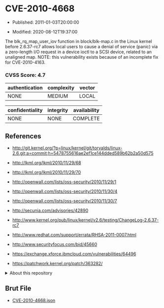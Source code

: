 # CVE-2010-4668

- Published: 2011-01-03T20:00:00

- Modified: 2020-08-12T19:37:00

The blk_rq_map_user_iov function in block/blk-map.c in the Linux kernel before 2.6.37-rc7 allows local users to cause a denial of service (panic) via a zero-length I/O request in a device ioctl to a SCSI device, related to an unaligned map.  NOTE: this vulnerability exists because of an incomplete fix for CVE-2010-4163.

### CVSS Score: **4.7**

| authentication | complexity | vector |
| --- | --- | --- |
| NONE | MEDIUM | LOCAL |

| confidentiality | integrity | availability |
| --- | --- | --- |
| NONE | NONE | COMPLETE |

## References

* http://git.kernel.org/?p=linux/kernel/git/torvalds/linux-2.6.git;a=commit;h=5478755616ae2ef1ce144dded589b62b2a50d575

* http://lkml.org/lkml/2010/11/29/68

* http://lkml.org/lkml/2010/11/29/70

* http://openwall.com/lists/oss-security/2010/11/29/1

* http://openwall.com/lists/oss-security/2010/11/30/4

* http://openwall.com/lists/oss-security/2010/11/30/7

* http://secunia.com/advisories/42890

* http://www.kernel.org/pub/linux/kernel/v2.6/testing/ChangeLog-2.6.37-rc7

* http://www.redhat.com/support/errata/RHSA-2011-0007.html

* http://www.securityfocus.com/bid/45660

* https://exchange.xforce.ibmcloud.com/vulnerabilities/64496

* https://patchwork.kernel.org/patch/363282/

<details>
<summary>About this repository</summary> 

  This repository is part of the project [Live Hack CVE](https://github.com/Live-Hack-CVE). Main website can be found [www.live-hack.org](https://www.live-hack.org) 
  
  Made by [Sn0wAlice](https://github.com/Sn0wAlice) for the people that care about security and need to have a feed of the latest CVEs. Hope you enjoy it, don't forget to star the repo and follow me on [Twitter](https://twitter.com/Sn0wAlice) and [Github](https://github.com/Sn0wAlice). And that is my [personnal website](https://www.alice-snow.me/)

  - [Home Page](https://github.com/Live-Hack-CVE)
  - [Framework](https://github.com/Live-Hack-CVE/cve-framework)
  - [CVE database](https://github.com/Live-Hack-CVE/full_database)
  - [Changelog](https://github.com/Live-Hack-CVE/Changelog)
</details>

## Brut File

* [CVE-2010-4668.json](https://raw.githubusercontent.com/Live-Hack-CVE/full_database/main/cves/2010/CVE-2010-4668.json)

